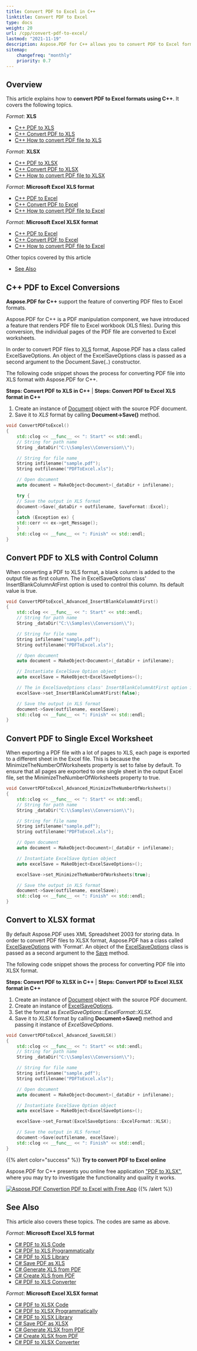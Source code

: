 ```yaml
---
title: Convert PDF to Excel in C++
linktitle: Convert PDF to Excel
type: docs
weight: 20
url: /cpp/convert-pdf-to-excel/
lastmod: "2021-11-19"
description: Aspose.PDF for C++ allows you to convert PDF to Excel format using C++. During this, the individual pages of the PDF file are converted to Excel worksheets.
sitemap:
    changefreq: "monthly"
    priority: 0.7
---
```


## Overview

This article explains how to **convert PDF to Excel formats using C++**. It covers the following topics.

_Format_: **XLS**
- [C++ PDF to XLS](#cpp-pdf-to-xls)
- [C++ Convert PDF to XLS](#cpp-pdf-to-xls)
- [C++ How to convert PDF file to XLS](#cpp-pdf-to-xls)

_Format_: **XLSX**
- [C++ PDF to XLSX](#cpp-pdf-to-xlsx)
- [C++ Convert PDF to XLSX](#cpp-pdf-to-xlsx)
- [C++ How to convert PDF file to XLSX](#cpp-pdf-to-xlsx)

_Format_: **Microsoft Excel XLS format**
- [C++ PDF to Excel](#cpp-pdf-to-excel-xls)
- [C++ Convert PDF to Excel](#cpp-pdf-to-excel-xls)
- [C++ How to convert PDF file to Excel](#cpp-pdf-to-excel-xls)

_Format_: **Microsoft Excel XLSX format**
- [C++ PDF to Excel](#cpp-pdf-to-excel-xlsx)
- [C++ Convert PDF to Excel](#cpp-pdf-to-excel-xlsx)
- [C++ How to convert PDF file to Excel](#cpp-pdf-to-excel-xlsx)

Other topics covered by this article
- [See Also](#see-also)

## C++ PDF to Excel Conversions

**Aspose.PDF for C++** support the feature of converting PDF files to Excel formats.

Aspose.PDF for C++ is a PDF manipulation component, we have introduced a feature that renders PDF file to Excel workbook (XLS files). During this conversion, the individual pages of the PDF file are converted to Excel worksheets.

In order to convert PDF files to <abbr title="Microsoft Excel Spreadsheet">XLS</abbr> format, Aspose.PDF has a class called ExcelSaveOptions. An object of the ExcelSaveOptions class is passed as a second argument to the Document.Save(..) constructor.

The following code snippet shows the process for converting PDF file into XLS format with Aspose.PDF for C++.

<a name="cpp-pdf-to-xls" id="cpp-pdf-to-xls"><strong>Steps: Convert PDF to XLS in C++</strong></a> | <a name="cpp-pdf-to-excel-xls" id="cpp-pdf-to-excel-xls"><strong>Steps: Convert PDF to Excel XLS format in C++</strong></a>

1. Create an instance of [Document](https://reference.aspose.com/pdf/cpp/class/aspose.pdf.document) object with the source PDF document.
2. Save it to _XLS_ format by calling **Document->Save()** method.

```cpp
void ConvertPDFtoExcel()
{
    std::clog << __func__ << ": Start" << std::endl;
    // String for path name
    String _dataDir("C:\\Samples\\Conversion\\");

    // String for file name
    String infilename("sample.pdf");
    String outfilename("PDFToExcel.xls");

    // Open document
    auto document = MakeObject<Document>(_dataDir + infilename);

    try {
    // Save the output in XLS format
    document->Save(_dataDir + outfilename, SaveFormat::Excel);
    }
    catch (Exception ex) {
    std::cerr << ex->get_Message();
    }
    std::clog << __func__ << ": Finish" << std::endl;
}
```

## Convert PDF to XLS with Control Column

When converting a PDF to XLS format, a blank column is added to the output file as first column. The in ExcelSaveOptions class' InsertBlankColumnAtFirst option is used to control this column. Its default value is true.

```cpp
void ConvertPDFtoExcel_Advanced_InsertBlankColumnAtFirst()
{
    std::clog << __func__ << ": Start" << std::endl;
    // String for path name
    String _dataDir("C:\\Samples\\Conversion\\");

    // String for file name
    String infilename("sample.pdf");
    String outfilename("PDFToExcel.xls");

    // Open document
    auto document = MakeObject<Document>(_dataDir + infilename);

    // Instantiate ExcelSave Option object
    auto excelSave = MakeObject<ExcelSaveOptions>();

    // The in ExcelSaveOptions class' InsertBlankColumnAtFirst option is used to control this column. Its default value is true.
    excelSave->set_InsertBlankColumnAtFirst(false);

    // Save the output in XLS format
    document->Save(outfilename, excelSave);
    std::clog << __func__ << ": Finish" << std::endl;
}
```

## Convert PDF to Single Excel Worksheet

When exporting a PDF file with a lot of pages to XLS, each page is exported to a different sheet in the Excel file. This is because the MinimizeTheNumberOfWorksheets property is set to false by default. To ensure that all pages are exported to one single sheet in the output Excel file, set the MinimizeTheNumberOfWorksheets property to true.

```cpp
void ConvertPDFtoExcel_Advanced_MinimizeTheNumberOfWorksheets()
{
    std::clog << __func__ << ": Start" << std::endl;
    // String for path name
    String _dataDir("C:\\Samples\\Conversion\\");

    // String for file name
    String infilename("sample.pdf");
    String outfilename("PDFToExcel.xls");

    // Open document
    auto document = MakeObject<Document>(_dataDir + infilename);

    // Instantiate ExcelSave Option object
    auto excelSave = MakeObject<ExcelSaveOptions>();

    excelSave->set_MinimizeTheNumberOfWorksheets(true);

    // Save the output in XLS format
    document->Save(outfilename, excelSave);
    std::clog << __func__ << ": Finish" << std::endl;
}
```

## Convert to XLSX format

By default Aspose.PDF uses  XML Spreadsheet 2003 for storing data. In order to convert PDF files to XLSX format, Aspose.PDF has a class called [ExcelSaveOptions](https://reference.aspose.com/pdf/cpp/class/aspose.pdf.excel_save_options) with 'Format'. An object of the [ExcelSaveOptions](https://reference.aspose.com/pdf/cpp/class/aspose.pdf.excel_save_options) class is passed as a second argument to the [Save](https://reference.aspose.com/pdf/cpp/class/aspose.pdf.document#ac082fe8e67b25685fc51d33e804269fa) method.

The following code snippet shows the process for converting PDF file into XLSX format.

<a name="cpp-pdf-to-xlsx" id="cpp-pdf-to-xlsx"><strong>Steps: Convert PDF to XLSX in C++</strong></a> | <a name="cpp-pdf-to-excel-xlsx" id="cpp-pdf-to-excel-xlsx"><strong>Steps: Convert PDF to Excel XLSX format in C++</strong></a>

1. Create an instance of [Document](https://reference.aspose.com/pdf/cpp/class/aspose.pdf.document) object with the source PDF document.
2. Create an instance of [ExcelSaveOptions](https://reference.aspose.com/pdf/cpp/class/aspose.pdf.excel_save_options).
3. Set the format as _ExcelSaveOptions::ExcelFormat::XLSX_.
4. Save it to _XLSX_ format by calling **Document->Save()** method and passing it instance of _ExcelSaveOptions_.

```cpp
void ConvertPDFtoExcel_Advanced_SaveXLSX()
{
    std::clog << __func__ << ": Start" << std::endl;
    // String for path name
    String _dataDir("C:\\Samples\\Conversion\\");

    // String for file name
    String infilename("sample.pdf");
    String outfilename("PDFToExcel.xls");

    // Open document
    auto document = MakeObject<Document>(_dataDir + infilename);

    // Instantiate ExcelSave Option object
    auto excelSave = MakeObject<ExcelSaveOptions>();

    excelSave->set_Format(ExcelSaveOptions::ExcelFormat::XLSX);

    // Save the output in XLS format
    document->Save(outfilename, excelSave);
    std::clog << __func__ << ": Finish" << std::endl;
}
```

{{% alert color="success" %}}
**Try to convert PDF to Excel online**

Aspose.PDF for C++ presents you online free application ["PDF to XLSX"](https://products.aspose.app/pdf/conversion/pdf-to-xlsx), where you may try to investigate the functionality and quality it works.

[![Aspose.PDF Convertion PDF to Excel with Free App](pdf_to_xlsx.png)](https://products.aspose.app/pdf/conversion/pdf-to-xlsx)
{{% /alert %}}

## See Also

This article also covers these topics. The codes are same as above.

_Format_: **Microsoft Excel XLS format**
- [C# PDF to XLS Code](#cpp-pdf-to-excel-xls)
- [C# PDF to XLS Programmatically](#cpp-pdf-to-excel-xls)
- [C# PDF to XLS Library](#cpp-pdf-to-excel-xls)
- [C# Save PDF as XLS](#cpp-pdf-to-excel-xls)
- [C# Generate XLS from PDF](#cpp-pdf-to-excel-xls)
- [C# Create XLS from PDF](#cpp-pdf-to-excel-xls)
- [C# PDF to XLS Converter](#cpp-pdf-to-excel-xls)

_Format_: **Microsoft Excel XLSX format**
- [C# PDF to XLSX Code](#cpp-pdf-to-excel-xlsx)
- [C# PDF to XLSX Programmatically](#cpp-pdf-to-excel-xlsx)
- [C# PDF to XLSX Library](#cpp-pdf-to-excel-xlsx)
- [C# Save PDF as XLSX](#cpp-pdf-to-excel-xlsx)
- [C# Generate XLSX from PDF](#cpp-pdf-to-excel-xlsx)
- [C# Create XLSX from PDF](#cpp-pdf-to-excel-xlsx)
- [C# PDF to XLSX Converter](#cpp-pdf-to-excel-xlsx)
